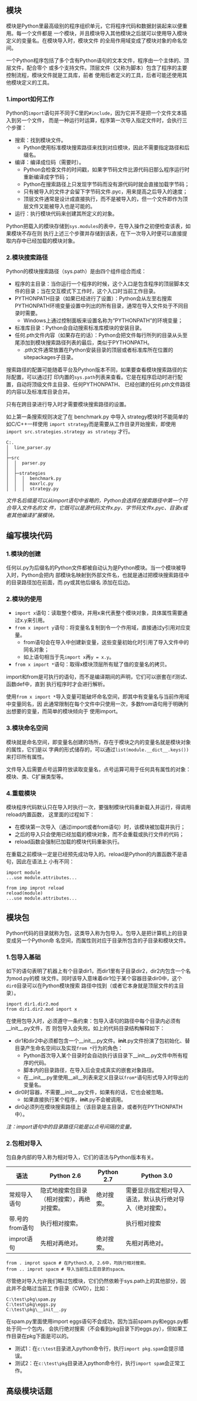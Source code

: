 ## 模块

模块是Python里最高级别的程序组织单元，它将程序代码和数据封装起来以便重用。每一个文件都是
一个模块，并且模块导入其他模块之后就可以使用导入模块定义的变量名。在模块导入时，模块文件
的全局作用域变成了模块对象的命名空间。

一个Python程序包括了多个含有Python语句的文本文件，程序由一个主体的、顶层文件，配合零个
或多个支持文件。顶层文件（又称为脚本）包含了程序的主要控制流程，模块文件就是工具库，前者
使用后者定义的工具，后者可能还使用其他模块定义的工具。

### 1.import如何工作

Python的`import`语句并不同于C里的`#include`，因为它并不是把一个文件文本插入到另一个文件，
而是一种运行时运算，程序第一次导入指定文件时，会执行三个步骤：

- 搜索：找到模块文件。
  - Python使用标准模块搜索路径来找到对应模块，因此不需要指定路径和后缀名。
- 编译：编译成位码（需要时）。
  - Python会检查文件的时间戳，如果字节码文件比源代码旧那么程序运行时重新编译成字节码；
  - Python在搜索路径上只发现字节码而没有源代码时就会直接加载字节码；
  - 只有被导入的文件才会留下字节码文件.pyc，用来提高之后导入的速度；
  - 顶层文件通常是设计成直接执行，而不是被导入的，但一个文件即作为顶层文件又能被导入也是可能的。
- 运行：执行模块代码来创建其所定义的对象。

Python把载入的模块存储到`sys.modules`的表中，在导入操作之初便检查该表，如果模块不存在则
执行上述三个步骤并存储到该表，在下一次导入时便可以直接提取内存中已经加载的模块对象。

### 2.模块搜索路径

Python的模块搜索路径（sys.path）是由四个组件组合而成：

- 程序的主目录：当你运行一个程序的时候，这个入口是包含程序的顶层脚本文件的目录；当在交互模式下工作时，这个入口时当前工作目录。
- PYTHONPATH目录（如果已经进行了设置）：Python会从左至右搜索PYTHONPATH环境变量设置中列出的所有目录，通常在导入文件处于不同目录时需要。
  - Windows上通过控制面板来设置名称为“PYTHONPATH”的环境变量；
- 标准库目录：Python会自动搜索标准库模块的安装目录。
- 任何.pth文件内容（如果存在的话）：Python会把文件每行所列的目录从头至尾添加到模块搜索路径列表的最后，类似于PYTHONPATH。
  - .pth文件通常放置在Python安装目录的顶层或者标准库所在位置的sitepackages子目录。

搜索路径的配置可能随着平台及Python版本不同，如果要查看模块搜索路径的实际配置，可以通过打
印内置的`sys.path`列表来查看。它是在程序启动时进行配置，自动将顶级文件主目录、任何PYTHONPATH、
已经创建的任何.pth文件路径的内容以及标准库目录合并。

只有在跨目录进行导入时才需要模块搜索路径的设置。

如上第一条搜索规则决定了在 benchmark.py 中导入 strategy模块时不能简单的如C/C++一样使用
`import strategy`而是需要从工作目录开始搜索，即使用`import src.strategies.strategy as strategy`
才行。

```
C:.
│  line_parser.py
│
├─src
│  │  parser.py
│  │
│  ├─strategies
│  │  │  benchmark.py
│  │  │  maxrlc.py
│  │  │  strategy.py
```

*文件名后缀是可以从import语句中省略的，Python会选择在搜索路径中第一个符合导入文件名的文
件，它既可以是源代码文件x.py、字节码文件x.pyc、目录x或者其他编译扩展模块。*

## 编写模块代码

### 1.模块的创建

任何以.py为后缀名的Python文件都被自动认为是Python模块。当一个模块被导入时，Python会把内
部模块名映射到外部文件名，也就是通过把模块搜索路径中的目录路径加在前面，而.py或其他后缀名
添加在后边。

### 2.模块的使用

- `import x`语句：读取整个模块，并用x来代表整个模块对象，具体属性需要通过x.y来引用。
- `from x import y`语句：将变量名复制到令一个作用域，直接通过y引用对应变量。
  - from语句会在导入中创建新变量，这些变量初始化时引用了导入文件中的同名对象；
  - 如上语句相当于先`import x`再`y = x.y`。
- `from x import *`语句：取得x模块顶层所有赋了值的变量名的拷贝。

import和from是可执行的语句，而不是编译期间的声明，它们可以嵌套在if测试、函数def中，直到
执行程序时才会进行解析。

使用`from x import *`导入变量可能破坏命名空间，即其中有变量名与当前作用域中变量同名，因
此通常限制在每个文件中只使用一次，多数from语句用于明确列出想要的变量，而简单的模块倾向于
使用import。

### 3.模块命名空间

模块就是命名空间，即变量名创建的场所，存在于模块之内的变量名就是模块对象的属性，它们是以
字典的形式储存的，可以通过`list(module.__dict__.keys())`来打印所有属性。

文件导入后需要点号运算符放读取变量名，点号运算可用于任何具有属性的对象：模块、类、C扩展类型等。

### 4.重载模块

模块程序代码默认只在导入时执行一次，要强制模块代码重新载入并运行，得调用reload内置函数，
这里面的过程如下：

- 在模块第一次导入（通过import或者from语句）时，该模块被加载并执行；
- 之后的导入只会使用已经加载的模块对象，而不会重载或执行文件的代码；
- reload函数会强制已加载的模块代码重新执行。

在重载之前模块一定是已经预先成功导入的。reload是Python的内置函数不是语句，因此在语法上
小有不同：

```
import module
...use module.attributes...

from imp improt reload
reload(module)
...use module.attributes...
```

## 模块包

Python代码的目录就称为包，这类导入称为包导入。包导入是把计算机上的目录变成另一个Python命
名空间，而属性则对应于目录所包含的子目录和模块文件。

### 1.包导入基础

如下的语句表明了机器上有个目录dir1，而dir1里有子目录dir2，dir2内包含一个名为mod.py的模
块文件。同时该导入意味着dir1位于某个容器目录dir0中，这个`dir0`目录可以在Python模块搜索
路径中找到（或者它本身就是顶层文件的主目录）。

```
import dir1.dir2.mod
from dir1.dir2.mod import x
```

在使用包导入时，必须遵守一条约束：包导入语句的路径中每个目录内必须有__init__.py文件，否
则包导入会失败。如上的代码目录结构解释如下：

- dir1和dir2中必须都包含一个__init__.py文件。__init__.py文件扮演了包初始化、替目录产生命名空间以及实现`from *`行为的角色：
  - Python首次导入某个目录时会自动执行该目录下__init__.py文件中所有程序的代码。
  - 脚本内的目录路径，在导入后会变成真实的嵌套对象路径。
  - 在__init__.py里使用__all__列表来定义目录以`from*`语句形式导入时导出的变量名。
- dir0时容器，不需要__init__.py文件，如果有的话，它也会被忽略。
  - 如果直接执行某个程序，__init__.py不会被调用。
- dir0必须列在模块搜索路径上（该目录是主目录，或者列在PYTHONPATH中）。

*注：import语句中的目录路径只能是以点号间隔的变量。*

### 2.包相对导入

包自身内部的导入称为相对导入，它们的语法与Python版本有关。

|语法|Python 2.6|Python 2.7|Python 3.0|
|-|-|-|-|
|常规导入语句|隐式地搜索包目录（相对搜索），再绝对搜索。|绝对搜索。|需要显示指定相对导入语法，默认执行绝对导入（绝对搜索）。|
|带.号的from语句|执行相对搜索。||执行相对搜索|
|improt语句|先相对再绝对。|绝对搜索。|先相对再绝对。|


```
from . improt spacm # 在Python3.0, 2.6中，均执行相对搜索。
from .. improt spacm # 导入当前包上层目录的spacm。
```

尽管绝对导入允许我们略过包模块，它们仍然依赖于sys.path上的其他部分，因此并不会略过当前工
作目录（CWD），比如：

```
C:\test\pkg\spam.py
C:\test\pkg\eggs.py
C:\test\pkg\__init__.py
```

在spam.py里面使用import eggs语句不会成功，因为当前spam.py和eggs.py都处于同一个包内，
会执行绝对搜索（不会看到pkg目录下的eggs.py），但如果工作目录在pkg下面是可以的。

- 测试1：在`c:\test`目录进入python命令行，执行`import pkg.spam`会提示错误。
- 测试2：在`c:\test\pkg`目录进入python命令行，执行`import spam`会正常工作。

## 高级模块话题
